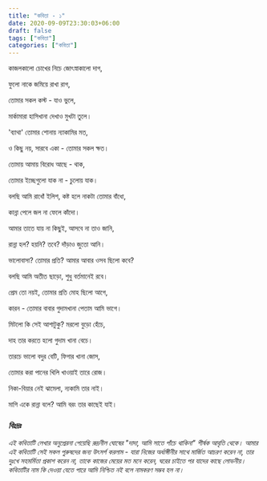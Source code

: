 ```yaml
---
title: "কবিতা - ১"
date: 2020-09-09T23:30:03+06:00
draft: false
tags: ["কবিতা"]
categories: ["কবিতা"]
---
```


কাজলকালো চোখের নিচে জোৎস্নাকালো দাগ,

ফুলো নাকে জমিয়ে রাখা রাগ,

তোমার সকল কস্ট - যাও ভুলে,

মার্কামারা হাসিখানা দেখাও মুখটা তুলে।

'ব্যাথা' তোমার শোনায় ন্যাকামির মত,

ও কিছু নয়, সারবে একা - তোমার সকল ক্ষত।

তোমায় আমায় বিরোধ আছে - থাক,

তোমার ইচ্ছেগুলো যাক না - চুলোয় যাক।

বলছি আমি রাধোঁ ইলিশ, কষ্ট হলে নাকটা তোমার বাঁধো,

কান্না পেলে জল না ফেলে কাঁদো।

আমার তাতে যায় না কিছুই, আসবে না তাও জানি,

রান্না হল? হয়নি? তবে? দাঁড়াও জুতো আনি।

ভালোবাসা? তোমার প্রতি? আমার আবার ওসব ছিলো কবে?

বলছি আমি অতীত ছাড়ো, শুধু বর্তমানেই রবে।

প্রেম তো নয়ই, তোমার প্রতি মোহ ছিলো আগে,

কারন - তোমার বাবার গুদামখানা পেতাম আমি ভাগে।

মিটলো কি সেই আশাটুকু? মরলো বুড়ো হেঁচে,

দাহ তার করতে হলো গুদাম খানা বেচে।

তারচে ভালো বদুর বেটি, ফিগার খানা জোস,

তোমার করা পানের খিলি খাওয়াই তারে রোজ।

নিকা-বিয়ার নেই ঝামেলা, ন্যকামি তার নাই।

মাগি একে রান্না বলে? আমি বরং তার কাছেই যাই।


### *বিঃদ্রঃ*
*এই কবিতাটি লেখার অনুপ্রেরনা পেয়েছি রুদ্রনীল ঘোষের "দাদা, আমি সাতে পাঁচে থাকিনা" শীর্ষক আবৃতি থেকে। আমার এই কবিতাটি সেই সকল পুরুষদের জন্য উৎসর্গ করলাম - যারা নিজের অর্ধাঙ্গীনীর সাথে মার্জিত আচরণ করেন না, তার দুঃখে সহমর্মিতা প্রকাশ করেন না, তাকে কাজের মেয়ের মত মনে করেন, ঘরের চাইতে পর যাদের কাছে লোভনীয়। কবিতাটির নাম কি দেওয়া যেতে পারে আমি নিশ্চিত নই বলে নামকরণ সম্ভব হল না।*